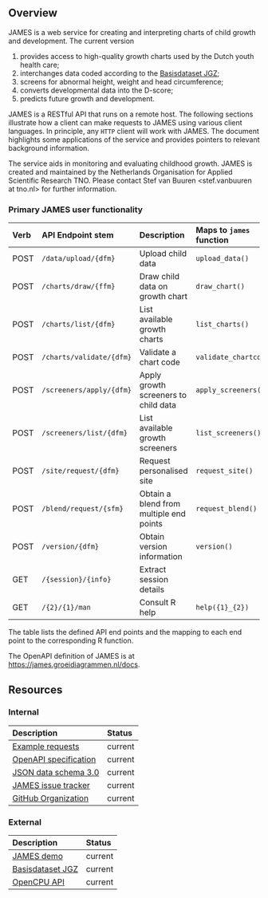 
<!-- README.md is generated from README.Rmd. Please edit that file -->

## Overview

JAMES is a web service for creating and interpreting charts of child
growth and development. The current version

1.  provides access to high-quality growth charts used by the Dutch
    youth health care;
2.  interchanges data coded according to the [Basisdataset
    JGZ](https://decor.nictiz.nl/pub/jeugdgezondheidszorg/jgz-html-20240426T081156/index.html);
3.  screens for abnormal height, weight and head circumference;
4.  converts developmental data into the D-score;
5.  predicts future growth and development.

JAMES is a RESTful API that runs on a remote host. The following
sections illustrate how a client can make requests to JAMES using
various client languages. In principle, any `HTTP` client will work with
JAMES. The document highlights some applications of the service and
provides pointers to relevant background information.

The service aids in monitoring and evaluating childhood growth. JAMES is
created and maintained by the Netherlands Organisation for Applied
Scientific Research TNO. Please contact Stef van Buuren \<stef.vanbuuren
at tno.nl\> for further information.

### Primary JAMES user functionality

| Verb | API Endpoint stem | Description | Maps to `james` function |
|:---|:---|:---|:---|
| POST | `/data/upload/{dfm}` | Upload child data | `upload_data()` |
| POST | `/charts/draw/{ffm}` | Draw child data on growth chart | `draw_chart()` |
| POST | `/charts/list/{dfm}` | List available growth charts | `list_charts()` |
| POST | `/charts/validate/{dfm}` | Validate a chart code | `validate_chartcode()` |
| POST | `/screeners/apply/{dfm}` | Apply growth screeners to child data | `apply_screeners()` |
| POST | `/screeners/list/{dfm}` | List available growth screeners | `list_screeners()` |
| POST | `/site/request/{dfm}` | Request personalised site | `request_site()` |
| POST | `/blend/request/{sfm}` | Obtain a blend from multiple end points | `request_blend()` |
| POST | `/version/{dfm}` | Obtain version information | `version()` |
| GET | `/{session}/{info}` | Extract session details |  |
| GET | `/{2}/{1}/man` | Consult R help | `help({1}_{2})` |

The table lists the defined API end points and the mapping to each end
point to the corresponding R function.

The OpenAPI definition of JAMES is at
<https://james.groeidiagrammen.nl/docs>.

## Resources

### Internal

| Description | Status |
|:---|:---|
| [Example requests](https://james.groeidiagrammen.nl) | current |
| [OpenAPI specification](https://james.groeidiagrammen.nl/docs/) | current |
| [JSON data schema 3.0](https://james.groeidiagrammen.nl/schemas/bds_v3.0.json) | current |
| [JAMES issue tracker](https://github.com/growthcharts/james/issues) | current |
| [GitHub Organization](https://github.com/growthcharts) | current |

### External

| Description | Status |
|:---|:---|
| [JAMES demo](https://tnochildhealthstatistics.shinyapps.io/james_tryout/) | current |
| [Basisdataset JGZ](https://decor.nictiz.nl/pub/jeugdgezondheidszorg/jgz-html-20240426T081156/index.html) | current |
| [OpenCPU API](https://www.opencpu.org/api.html) | current |
